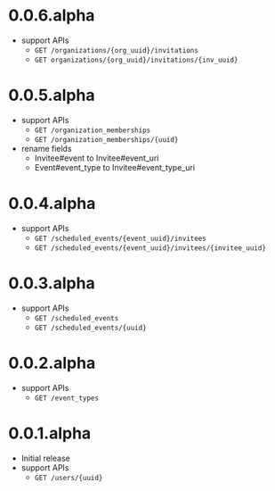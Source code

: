 # 0.0.6.alpha

- support APIs
  - `GET /organizations/{org_uuid}/invitations`
  - `GET organizations/{org_uuid}/invitations/{inv_uuid}`

# 0.0.5.alpha

- support APIs
  - `GET /organization_memberships`
  - `GET /organization_memberships/{uuid}`
- rename fields
  - Invitee#event to Invitee#event_uri
  - Event#event_type to Invitee#event_type_uri

# 0.0.4.alpha

- support APIs
  - `GET /scheduled_events/{event_uuid}/invitees`
  - `GET /scheduled_events/{event_uuid}/invitees/{invitee_uuid}`

# 0.0.3.alpha

- support APIs
  - `GET /scheduled_events`
  - `GET /scheduled_events/{uuid}`

# 0.0.2.alpha

- support APIs
  - `GET /event_types`

# 0.0.1.alpha

- Initial release
- support APIs
  - `GET /users/{uuid}`
